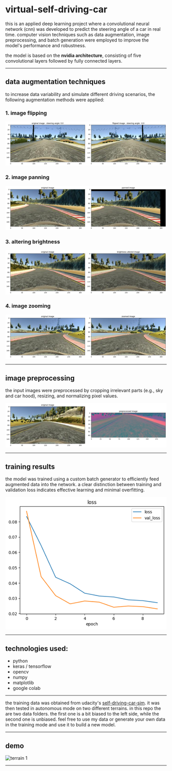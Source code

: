 # virtual-self-driving-car

this is an applied deep learning project where a convolutional neural network (cnn) was developed to predict the steering angle of a car in real time. computer vision techniques such as data augmentation, image preprocessing, and batch generation were employed to improve the model's performance and robustness.  

the model is based on the **nvidia architecture**, consisting of five convolutional layers followed by fully connected layers.

---

## data augmentation techniques

to increase data variability and simulate different driving scenarios, the following augmentation methods were applied:

### 1. image flipping   
![flipped image](images/flipped-image.png)

### 2. image panning   
![panned image](images/panned-image.png)

### 3. altering brightness  
![brightness altered image](images/brightness-altered-image.png)

### 4. image zooming   
![zoomed image](images/zoomed-image.png)

---

## image preprocessing

the input images were preprocessed by cropping irrelevant parts (e.g., sky and car hood), resizing, and normalizing pixel values.

![preprocessed image](images/preprocessed-image.png)

---

## training results

the model was trained using a custom batch generator to efficiently feed augmented data into the network. a clear distinction between training and validation loss indicates effective learning and minimal overfitting.

![training and validation loss](images/loss.png)

---

## technologies used:

- python
- keras / tensorflow
- opencv
- numpy
- matplotlib
- google colab

---

the training data was obtained from udacity's [self-driving-car-sim](https://github.com/udacity/self-driving-car-sim.git). it was then tested in autonomous mode on two different terrains. in this repo the are two data folders. the first one is a bit biased to the left side, while the second one is unbiased. feel free to use my data or generate your own data in the training mode and use it to build a new model.

---

## demo

![terrain 1](images/terrain-1-sim.GIF)

---
